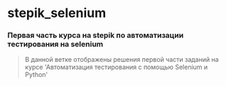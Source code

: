 # stepik_selenium
### Первая часть курса на stepik по автоматизации тестирования на selenium
> В данной ветке отображены решения первой части заданий на курсе 'Автоматизация тестирования с помощью Selenium и Python'
